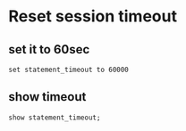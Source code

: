 # Reset session timeout

## set it to 60sec
```
set statement_timeout to 60000
```

## show timeout
```
show statement_timeout;
```
